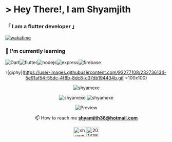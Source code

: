 # &gt; Hey There!, I am <b>Shyamjith</b>


### 「 I am a flutter developer 」
[![wakatime](https://wakatime.com/badge/user/56f62632-8343-489b-b91a-abc22c74c4ab.svg)](https://wakatime.com/@56f62632-8343-489b-b91a-abc22c74c4ab)

### 🌱 I'm currently learning

![Dart](https://img.shields.io/badge/dart-%230175C2.svg?style=for-the-badge&logo=dart&logoColor=white)![flutter](https://img.shields.io/badge/Flutter-02569B?style=for-the-badge&logo=flutter&logoColor=white)![nodejs](https://img.shields.io/badge/Node.js-339933?style=for-the-badge&logo=nodedotjs&logoColor=white)![express](https://img.shields.io/badge/Express.js-000000?style=for-the-badge&logo=express&logoColor=white)![firebase](https://img.shields.io/badge/firebase-ffca28?style=for-the-badge&logo=firebase&logoColor=black)

<div style="text-align: center;">

![giphy](https://user-images.githubusercontent.com/93277108/232736134-5e91af54-55dc-4f8b-8dc8-c37db194434b.gif  =100x100)

</div>

<div style="text-align: center;">

![shyamexe](http://github-profile-summary-cards.vercel.app/api/cards/profile-details?username=shyamexe&theme=nord_dark)

![shyamexe](http://github-profile-summary-cards.vercel.app/api/cards/stats?username=shyamexe&theme=nord_dark) ![shyamexe](http://github-profile-summary-cards.vercel.app/api/cards/most-commit-language?username=shyamexe&theme=nord_dark)
</div>

<div style="text-align: center;">

![Preview](https://spotify-github-profile.vercel.app/api/view.svg?uid=31fdq5242sdeissdr57zud67tu4e&cover_image=true&theme=default&show_offline=false&background_color=121212&interchange=false&bar_color=4eabb1&bar_color_cover=false)

 📫 How to reach me **shyamjith38@hotmail.com**

 <a href="https://dev.to/shyamexe" target="blank"><img  src="https://raw.githubusercontent.com/rahuldkjain/github-profile-readme-generator/master/src/images/icons/Social/devto.svg" alt="shyamexe" height="30" width="40" /></a><a href="https://stackoverflow.com/users/20143836" target="blank"><img  src="https://raw.githubusercontent.com/rahuldkjain/github-profile-readme-generator/master/src/images/icons/Social/stack-overflow.svg" alt="20143836" height="30" width="40" /></a>
<a href="https://instagram.com/shyam.exe" target="blank">

</div>



